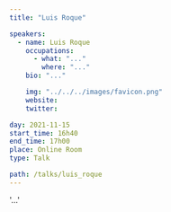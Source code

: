 ```yaml
---
title: "Luis Roque"

speakers:
  - name: Luis Roque
    occupations:
      - what: "..."
        where: "..."
    bio: "..."

    img: "../../../images/favicon.png"
    website:
    twitter:

day: 2021-11-15
start_time: 16h40
end_time: 17h00
place: Online Room
type: Talk

path: /talks/luis_roque
---
```


'...'
